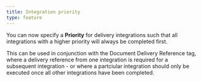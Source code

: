 ```yaml
---
title: Integration priority
type: feature
---
```


You can now specify a **Priority** for delivery integrations such that all integrations with a higher priority will always be completed first.

This can be used in conjunction with the Document Delivery Reference tag, where a delivery reference from one integration is required for a subsequent integration - or where a partciular integration should only be executed once all other integrations have been completed.